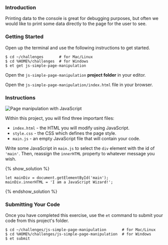### Introduction

Printing data to the console is great for debugging purposes, but often we would
like to print some data directly to the page for the user to see.


### Getting Started

Open up the terminal and use the following instructions to get started.

```no-highlight
$ cd ~/challenges       # for Mac/Linux
$ cd %HOME%/challenges  # for Windows
$ et get js-simple-page-manipulation
```

Open the `js-simple-page-manipulation` **project folder** in your editor.

Open the `js-simple-page-manipulation/index.html` file in your browser.


### Instructions

![Page manipulation with JavaScript](https://s3.amazonaws.com/horizon-production/images/js-simple-page-manipulation.png)

Within this project, you will find three important files:

* `index.html` - the HTML you will modify using JavaScript.
* `style.css` - the CSS which defines the page style.
* `main.js` - an empty JavaScript file that will contain your code.

Write some JavaScript in `main.js` to select the `div` element with the id of
`'main'`. Then, reassign the `innerHTML` property to whatever message you wish.

{% show_solution %}
```no-highlight
let mainDiv = document.getElementById('main');
mainDiv.innerHTML = 'I am a JavaScript Wizard!';
```
{% endshow_solution %}


### Submitting Your Code

Once you have completed this exercise, use the `et` command to submit your code
from this project's folder.

```no-highlight
$ cd ~/challenges/js-simple-page-manipulation       # for Mac/Linux
$ cd %HOME%/challenges/js-simple-page-manipulation  # for Windows
$ et submit
```
